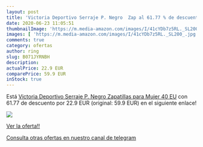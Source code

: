 ```yaml
---
layout: post
title: 'Victoria Deportivo Serraje P. Negro  Zap al 61.77 % de descuento'
date: 2020-06-23 11:05:51
thumbnailImage: 'https://m.media-amazon.com/images/I/41cYDb7z5RL._SL200_.jpg'
images: [ 'https://m.media-amazon.com/images/I/41cYDb7z5RL._SL200_.jpg' ]
comments: true
category: ofertas
author: ring
slug: B071JYRNBH
description:
actualPrice: 22.9 EUR
comparePrice: 59.9 EUR
inStock: true
---
```


Está [Victoria Deportivo Serraje P. Negro  Zapatillas para Mujer  40 EU](https://www.amazon.com/dp/B071JYRNBH/?tag=redken08-20) con 61.77 de descuento por 22.9 EUR (original: 59.9 EUR) en el siguiente enlace!

[![](https://m.media-amazon.com/images/I/41cYDb7z5RL._SL200_.jpg)](https://www.amazon.com/dp/B071JYRNBH/?tag=redken08-20)

[Ver la oferta!!](https://www.amazon.com/dp/B071JYRNBH/?tag=redken08-20)

[Consulta otras ofertas en nuestro canal de telegram](https://t.me/s/ofertas25)
